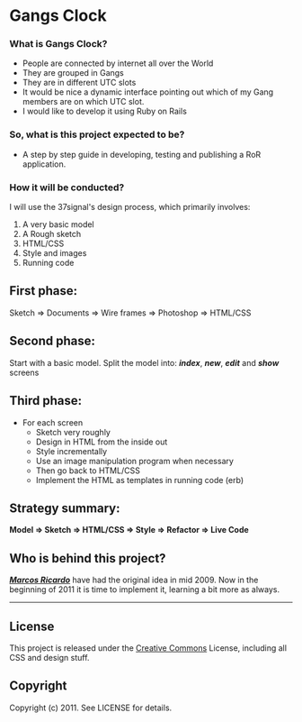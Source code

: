 # Gangs Clock

### What is Gangs Clock?

* People are connected by internet all over the World
* They are grouped in Gangs
* They are in different UTC slots
* It would be nice a dynamic interface pointing out which of my Gang members are on which UTC slot.
* I would like to develop it using Ruby on Rails

###  So, what is this project expected to be?

* A step by step guide in developing, testing and publishing a RoR application.

### How it will be conducted?

I will use the 37signal's design process, which primarily involves:

1. A very basic model
2. A Rough sketch
3. HTML/CSS
4. Style and images
5. Running code

## First phase:

Sketch => Documents => Wire frames => Photoshop => HTML/CSS

## Second phase:

Start with a basic model. Split the model into: _**index**_, _**new**_, _**edit**_ and _**show**_ screens

## Third phase:

* For each screen
  * Sketch very roughly
  * Design in HTML from the inside out
  * Style incrementally
  * Use an image manipulation program when necessary
  * Then go back to HTML/CSS
  * Implement the HTML as templates in running code (erb)
  
## Strategy summary:

**Model => Sketch => HTML/CSS => Style => Refactor => Live Code**

## Who is behind this project?

_**[Marcos Ricardo][mr]**_ have had the original idea in mid 2009.
Now in the beginning of 2011 it is time to implement it, learning a bit more as always.

---

## License

This project is released under the [Creative Commons][cc] License, including all CSS and design stuff.

## Copyright

Copyright (c) 2011. See LICENSE for details.

[mr]: http://marcric.com
[cc]: http://creativecommons.org/licenses/by-sa/3.0/us/
